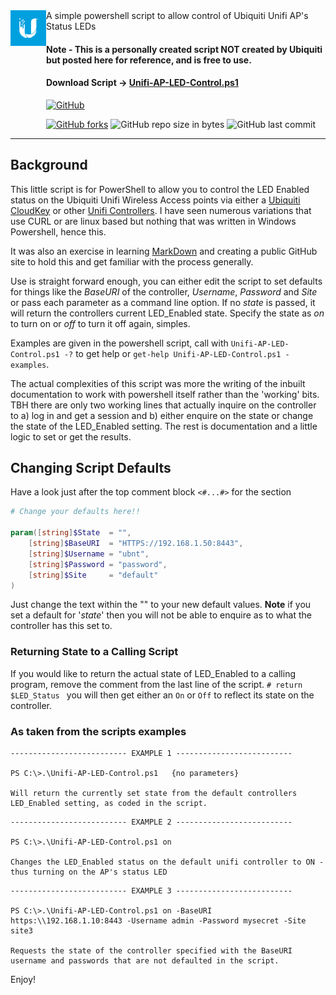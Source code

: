 <img align="left" src="images/UBNTLogo.png" style="margin-bottom: 120px">
A simple powershell script to allow control of Ubiquiti Unifi AP's Status LEDs

#### Note - This is a personally created script NOT created by Ubiquiti but posted here for reference, and is free to use.

#### Download Script -> [Unifi-AP-LED-Control.ps1](Unifi-AP-LED-Control.ps1)
[![GitHub](https://img.shields.io/badge/Goto-GitHub-1DA1F2.svg?style=popout&logo=github&logoColor=1DA1F2&colorA=blueviolet)](https://github.com/planetWayne/Powershell-Unifi-AP-LED-Control)

[![GitHub forks](https://img.shields.io/github/forks/planetWayne/Powershell-Unifi-AP-LED-Control.svg?logo=github&logoColor=1DA1F2&style=flat&colorA=blueviolet&colorB=1DA1F2)](https://github.com/planetWayne/Powershell-Unifi-AP-LED-Control/fork)
![GitHub repo size in bytes](https://img.shields.io/github/repo-size/planetWayne/Powershell-Unifi-AP-LED-Control.svg?logo=github&style=flat&logoColor=1DA1F2&colorA=blueviolet&colorB=1DA1F2)
![GitHub last commit](https://img.shields.io/github/last-commit/planetWayne/Powershell-Unifi-AP-LED-Control.svg?logo=github2&colorA=blueviolet&colorB=1DA1F2&style=flat)

---------
## Background

This little script is for PowerShell to allow you to control the LED Enabled status on the Ubiquiti Unifi Wireless Access points via either a [Ubiquiti CloudKey](https://www.ui.com/unifi/unifi-cloud-key/) or other [Unifi Controllers](https://www.ui.com/software/). I have seen numerous variations that use CURL or are linux based but nothing that was written in Windows Powershell, hence this.

It was also an exercise in learning [MarkDown](https://daringfireball.net/projects/markdown/) and creating a public GitHub site to hold this and get familiar with the process generally.

Use is straight forward enough, you can either edit the script to set defaults for things like the _BaseURI_ of the controller, _Username_, _Password_ and _Site_ or pass each parameter as a command line option. If no _state_ is passed, it will return the controllers current LED_Enabled state. Specify the state as _on_ to turn on or _off_ to turn it off again, simples.

Examples are given in the powershell script, call with `Unifi-AP-LED-Control.ps1 -?` to get help or `get-help Unifi-AP-LED-Control.ps1 -examples`.


The actual complexities of this script was more the writing of the inbuilt documentation to work with powershell itself rather than the 'working' bits. TBH there are only two working lines that actually inquire on the controller to a) log in and get a session and b) either enquire on the state or change the state of the LED_Enabled setting. The rest is documentation and a little logic to set or get the results.

## Changing Script Defaults
Have a look just after the top comment block `<#...#>` for the section

```PowerShell
# Change your defaults here!!

param([string]$State  = "",
    [string]$BaseURI  = "HTTPS://192.168.1.50:8443",
    [string]$Username = "ubnt",
    [string]$Password = "password",
    [string]$Site     = "default"
)
```

Just change the text within the "" to your new default values. **Note** if you set a default for  '_state_' then you will not be able to enquire as to what the controller has this set to.

### Returning State to a Calling Script
If you would like to return the actual state of LED_Enabled to a calling program, remove the comment from the last line of the script. `# return $LED_Status ` you will then get either an `On` or `Off` to reflect its state on the controller.

### As taken from the scripts examples

```
-------------------------- EXAMPLE 1 --------------------------

PS C:\>.\Unifi-AP-LED-Control.ps1   {no parameters}

Will return the currently set state from the default controllers LED_Enabled setting, as coded in the script.

```


```
-------------------------- EXAMPLE 2 --------------------------

PS C:\>.\Unifi-AP-LED-Control.ps1 on

Changes the LED_Enabled status on the default unifi controller to ON - thus turning on the AP's status LED

```

```
-------------------------- EXAMPLE 3 --------------------------

PS C:\>.\Unifi-AP-LED-Control.ps1 on -BaseURI https:\\192.168.1.10:8443 -Username admin -Password mysecret -Site site3

Requests the state of the controller specified with the BaseURI username and passwords that are not defaulted in the script.

```

Enjoy!

[MyUnifiLogo]: images/UBNTLogo.png